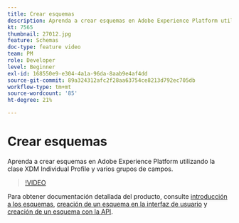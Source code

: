 ```yaml
---
title: Crear esquemas
description: Aprenda a crear esquemas en Adobe Experience Platform utilizando la clase XDM Individual Profile y varios grupos de campos.
kt: 7565
thumbnail: 27012.jpg
feature: Schemas
doc-type: feature video
team: PM
role: Developer
level: Beginner
exl-id: 168550e9-e304-4a1a-96da-8aab9e4af4dd
source-git-commit: 89a324312afc2f28aa63754ce8213d792ec705db
workflow-type: tm+mt
source-wordcount: '85'
ht-degree: 21%

---
```


# Crear esquemas

Aprenda a crear esquemas en Adobe Experience Platform utilizando la clase XDM Individual Profile y varios grupos de campos.

>[!VIDEO](https://video.tv.adobe.com/v/27012?quality=12&learn=on)

Para obtener documentación detallada del producto, consulte [introducción a los esquemas](https://experienceleague.adobe.com/docs/journey-optimizer/using/data-management/get-started-schemas.html), [creación de un esquema en la interfaz de usuario](https://experienceleague.adobe.com/docs/experience-platform/xdm/tutorials/create-schema-ui.html?lang=es) y [creación de un esquema con la API](https://experienceleague.adobe.com/docs/experience-platform/xdm/tutorials/create-schema-api.html?lang=es).
